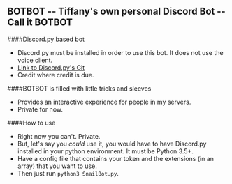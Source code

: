 ## BOTBOT -- Tiffany's own personal Discord Bot -- Call it BOTBOT

####Discord.py based bot
* Discord.py must be installed in order to use this bot. It does not use the voice client.
* [Link to Discord.py's Git](https://github.com/Rapptz/discord.py)
* Credit where credit is due.

####BOTBOT is filled with little tricks and sleeves
* Provides an interactive experience for people in my servers.
* Private for now.

####How to use
* Right now you can't. Private.
* But, let's say you *could* use it, you would have to have Discord.py installed in your python environment. It must be Python 3.5+.
* Have a config file that contains your token and the extensions (in an array) that you want to use.
* Then just run `python3 SnailBot.py`.